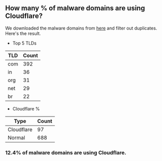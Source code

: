 ## How many % of malware domains are using Cloudflare?


We downloaded the malware domains from [here](https://urlhaus.abuse.ch) and filter out duplicates.
Here's the result.


[//]: # (start replacement)


- Top 5 TLDs

| TLD | Count |
| --- | --- |
| com | 392 |
| in | 36 |
| org | 31 |
| net | 29 |
| br | 22 |


- Cloudflare %

| Type | Count |
| --- | --- |
| Cloudflare | 97 |
| Normal | 688 |


### 12.4% of malware domains are using Cloudflare.